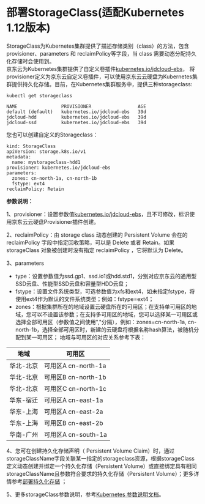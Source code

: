 
# 部署StorageClass(适配Kubernetes 1.12版本)

StorageClass为Kubernetes集群提供了描述存储类别（class）的方法，包含provisioner、parameters 和 reclaimPolicy等字段，当 class 需要动态分配持久化存储时会使用到。  
京东云为Kubernetes集群提供了自定义卷插件[kubernetes.io/jdcloud-ebs](https://kubernetes.io/docs/concepts/storage/storage-classes/)， 将provisioner定义为京东云自定义卷插件，可以使用京东云云硬盘为Kubernetes集群提供持久化存储。目前，在Kubernetes集群服务中，提供三种storageclass:

```
kubectl get storageclass

NAME                PROVISIONER                 AGE
default (default)   kubernetes.io/jdcloud-ebs   39d
jdcloud-hdd         kubernetes.io/jdcloud-ebs   39d
jdcloud-ssd         kubernetes.io/jdcloud-ebs   39d

```

您也可以创建自定义的Storageclass：

```
kind: StorageClass
apiVersion: storage.k8s.io/v1
metadata:
  name: mystorageclass-hdd1
provisioner: kubernetes.io/jdcloud-ebs
parameters:
  zones: cn-north-1a, cn-north-1b
  fstype: ext4
reclaimPolicy: Retain
```

**参数说明：**  

1、provisioner：设置参数值[kubernetes.io/jdcloud-ebs](https://kubernetes.io/docs/concepts/storage/storage-classes/)，且不可修改，标识使用京东云云硬盘Provisioner插件创建。

2、reclaimPolicy：由 storage class 动态创建的 Persistent Volume 会在的 reclaimPolicy 字段中指定回收策略，可以是 Delete 或者 Retain。如果 storageClass 对象被创建时没有指定 reclaimPolicy ，它将默认为 Delete。

3、parameters  
  - type：设置参数值为ssd.gp1、ssd.io1或hdd.std1，分别对应京东云的通用型SSD云盘、性能型SSD云盘和容量型HDD云盘；
  - fstype：设置文件系统类型，可选参数值为xfs和ext4，如未指定fstype，将使用ext4作为默认的文件系统类型；例如：fstype=ext4；
  - zones：根据集群所在的地域设置云硬盘所在的可用区；在支持单可用区的地域，您可以不设置该参数；在支持多可用区的地域，您可以选择某一可用区或选择全部可用区（参数值之间使用","分隔），例如：zones=cn-north-1a, cn-north-1b，选择全部可用区时，新建的云硬盘将根据名称hash算法，被随机分配到某一可用区； 地域与可用区的对应关系参考下表：  

|地域 | 可用区   |
| ------ | ------ | 
|华北-北京	|可用区A	cn-north-1a  |
|华北-北京	|可用区B	cn-north-1b  |
|华北-北京	|可用区C	cn-north-1c  |
|华东-宿迁	|可用区A	cn-east-1a   |
|华东-上海  |可用区A	cn-east-2a   |
|华东-上海	|可用区B	cn-east-2b   |
|华南-广州	|可用区A	cn-south-1a  |

4、您可在创建持久化存储声明（ Persistent Volume Claim）时，通过storageClassName字段关联某一指定的storageclass资源，根据storageClass定义动态创建并绑定一个持久化存储（Persistent Volume）或直接绑定具有相同storageClassName且参数符合要求的持久化存储（Persistent Volume）；更多详情参考[部署持久化存储](https://docs.jdcloud.com/cn/jcs-for-kubernetes/deploy-pv)  ；

5、更多storageClass参数说明，参考[Kubernetes 参数说明文档](https://kubernetes.io/docs/concepts/storage/storage-classes/)。 


 
